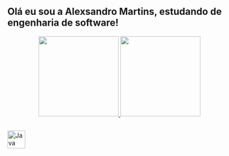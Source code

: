 ## Olá eu sou a Alexsandro Martins, estudando de engenharia de software!
<div align="center">
  <a href="https://github.com/Alexsandro-Martinz/">
  <img height="180em" src="https://github-readme-stats.vercel.app/api?username=Alexsandro-Martinz&show_icons=true&theme=dracula&include_all_commits=true&count_private=true"/>
  <img height="180em" src="https://github-readme-stats.vercel.app/api/top-langs/?username=Alexsandro-Martinz&layout=compact&langs_count=7&theme=dark"/>
</div>
  
##
 <div style="display: inline_block">
  <img align="center" alt="Java Icon" heigth=30 width=40 src="https://cdn.jsdelivr.net/gh/devicons/devicon/icons/java/java-original.svg" />
  </div> 
  
##
